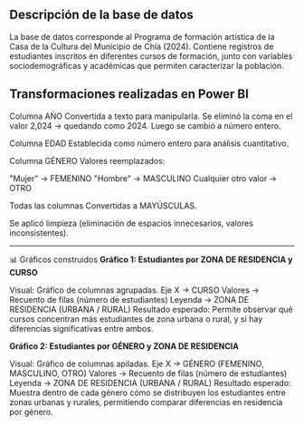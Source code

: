 Descripción de la base de datos
---
La base de datos corresponde al Programa de formación artística de la Casa de la Cultura del Municipio de Chía (2024). Contiene registros de estudiantes inscritos en diferentes cursos de formación, junto con variables sociodemográficas y académicas que permiten caracterizar la población.

Transformaciones realizadas en Power BI
---
Columna AÑO
Convertida a texto para manipularla.
Se eliminó la coma en el valor 2,024 → quedando como 2024.
Luego se cambió a número entero.

Columna EDAD
Establecida como número entero para análisis cuantitativo.

Columna GÉNERO
Valores reemplazados:

"Mujer" → FEMENINO
"Hombre" → MASCULINO
Cualquier otro valor → OTRO

Todas las columnas
Convertidas a MAYÚSCULAS.

Se aplicó limpieza (eliminación de espacios innecesarios, valores inconsistentes).

---
📊 Gráficos construidos
**Gráfico 1: Estudiantes por ZONA DE RESIDENCIA y CURSO**

Visual: Gráfico de columnas agrupadas.
Eje X → CURSO
Valores → Recuento de filas (número de estudiantes)
Leyenda → ZONA DE RESIDENCIA (URBANA / RURAL)
Resultado esperado: Permite observar qué cursos concentran más estudiantes de zona urbana o rural, y si hay diferencias significativas entre ambos.

**Gráfico 2: Estudiantes por GÉNERO y ZONA DE RESIDENCIA**

Visual: Gráfico de columnas apiladas.
Eje X → GÉNERO (FEMENINO, MASCULINO, OTRO)
Valores → Recuento de filas (número de estudiantes)
Leyenda → ZONA DE RESIDENCIA (URBANA / RURAL)
Resultado esperado: Muestra dentro de cada género cómo se distribuyen los estudiantes entre zonas urbanas y rurales, permitiendo comparar diferencias en residencia por género.

